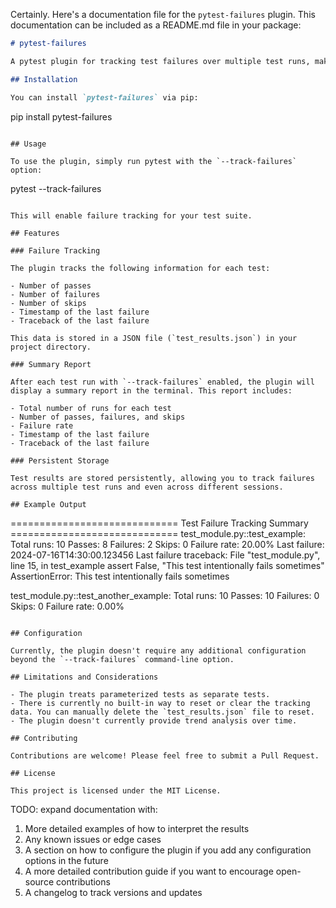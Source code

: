 Certainly. Here's a documentation file for the `pytest-failures` plugin. This documentation can be included as a README.md file in your package:

```markdown
# pytest-failures

A pytest plugin for tracking test failures over multiple test runs, making it easier to identify flaky tests and frequently failing tests.

## Installation

You can install `pytest-failures` via pip:

```
pip install pytest-failures
```

## Usage

To use the plugin, simply run pytest with the `--track-failures` option:

```
pytest --track-failures
```

This will enable failure tracking for your test suite.

## Features

### Failure Tracking

The plugin tracks the following information for each test:

- Number of passes
- Number of failures
- Number of skips
- Timestamp of the last failure
- Traceback of the last failure

This data is stored in a JSON file (`test_results.json`) in your project directory.

### Summary Report

After each test run with `--track-failures` enabled, the plugin will display a summary report in the terminal. This report includes:

- Total number of runs for each test
- Number of passes, failures, and skips
- Failure rate
- Timestamp of the last failure
- Traceback of the last failure

### Persistent Storage

Test results are stored persistently, allowing you to track failures across multiple test runs and even across different sessions.

## Example Output

```
============================= Test Failure Tracking Summary =============================
test_module.py::test_example:
  Total runs: 10
  Passes: 8
  Failures: 2
  Skips: 0
  Failure rate: 20.00%
  Last failure: 2024-07-16T14:30:00.123456
  Last failure traceback:
    File "test_module.py", line 15, in test_example
      assert False, "This test intentionally fails sometimes"
    AssertionError: This test intentionally fails sometimes

test_module.py::test_another_example:
  Total runs: 10
  Passes: 10
  Failures: 0
  Skips: 0
  Failure rate: 0.00%
```

## Configuration

Currently, the plugin doesn't require any additional configuration beyond the `--track-failures` command-line option.

## Limitations and Considerations

- The plugin treats parameterized tests as separate tests.
- There is currently no built-in way to reset or clear the tracking data. You can manually delete the `test_results.json` file to reset.
- The plugin doesn't currently provide trend analysis over time.

## Contributing

Contributions are welcome! Please feel free to submit a Pull Request.

## License

This project is licensed under the MIT License.
```

TODO: expand documentation with:

1. More detailed examples of how to interpret the results
2. Any known issues or edge cases
3. A section on how to configure the plugin if you add any configuration options in the future
4. A more detailed contribution guide if you want to encourage open-source contributions
5. A changelog to track versions and updates